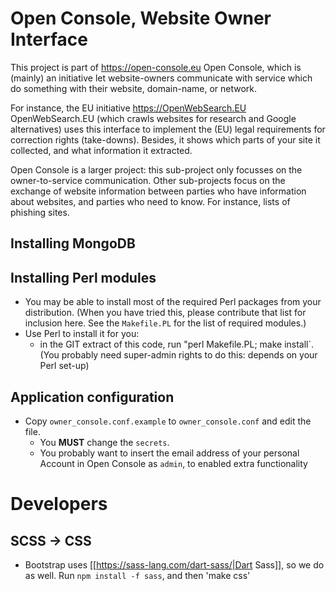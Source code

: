 
# Open Console, Website Owner Interface
 
This project is part of https://open-console.eu Open Console, which is
(mainly) an initiative let website-owners communicate with service
which do something with their website, domain-name, or network.

For instance, the EU initiative https://OpenWebSearch.EU OpenWebSearch.EU
(which crawls websites for research and Google alternatives) uses this
interface to implement the (EU) legal requirements for correction rights
(take-downs).  Besides, it shows which parts of your site it collected,
and what information it extracted.

Open Console is a larger project: this sub-project only focusses on the
owner-to-service communication.  Other sub-projects focus on the exchange
of website information between parties who have information about websites,
and parties who need to know.  For instance, lists of phishing sites.

## Installing MongoDB

## Installing Perl modules

  * You may be able to install most of the required Perl packages from your distribution.  (When you have tried this, please contribute that list for inclusion here.  See the `Makefile.PL` for the list of required modules.)
  * Use Perl to install it for you:
	  * in the GIT extract of this code, run "perl Makefile.PL; make install`.  (You probably need super-admin rights to do this: depends on your Perl set-up)

## Application configuration

  * Copy `owner_console.conf.example` to `owner_console.conf` and edit the file.
     * You <strong>MUST</strong> change the `secrets`.
     * You probably want to insert the email address of your personal Account in Open Console as `admin`, to enabled extra functionality

# Developers

## SCSS -> CSS

  * Bootstrap uses [[https://sass-lang.com/dart-sass/|Dart Sass]], so we do as well.  Run `npm install -f sass`, and then 'make css'
